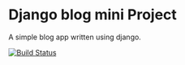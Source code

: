 # Django blog mini Project

A simple blog app written using django.

[![Build Status](https://travis-ci.org/bennettpe/django-blog.svg?branch=master)](https://travis-ci.org/bennettpe/django-blog)